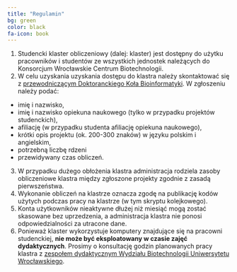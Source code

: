 ```yaml
---
title: "Regulamin"
bg: green
color: black
fa-icon: book
---
```


1. Studencki klaster obliczeniowy (dalej: klaster) jest dostępny do użytku pracowników i studentów ze wszystkich jednostek należących do Konsorcjum Wrocławskie Centrum Biotechnologii.
2. W celu uzyskania uzyskania dostępu do klastra należy skontaktować się z [przewodniczącym Doktoranckiego Koła Bioinformatyki](mailto:michalburdukiewicz@gmail.com). W zgłoszeniu należy podać: 
* imię i nazwisko, 
* imię i nazwisko opiekuna naukowego (tylko w przypadku projektów studenckich),
* afiliację (w przypadku studenta afiliację opiekuna naukowego),
* krótki opis projektu (ok. 200-300 znaków) w języku polskim i angielskim,
* potrzebną liczbę rdzeni 
* przewidywany czas obliczeń. 
3. W przypadku dużego obłożenia klastra administracja rodziela zasoby obliczeniowe klastra między zgłoszone projekty zgodnie z zasadą pierwszeństwa.
5. Wykonanie obliczeń na klastrze oznacza zgodę na publikację kodów użytych podczas pracy na klastrze (w tym skryptu kolejkowego).
6. Konta użytkowników nieaktywne dłużej niż miesiąć mogą zostać skasowane bez uprzedzenia, a administracja klastra nie ponosi odpowiedzialności za utracone dane.
7. Ponieważ klaster wykorzystuje komputery znajdujące się na pracowni studenckiej, **nie może być eksploatowany w czasie zajęć dydaktycznych**. Prosimy o konsultację godzin planowanych pracy klastra z [zespołem dydaktycznym Wydziału Biotechnologii Uniwersytetu Wrocławskiego](mailto:joanna.janicka@uwr.edu.pl). 
